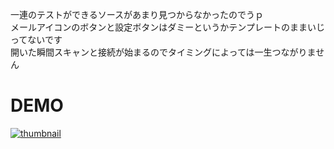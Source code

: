 一連のテストができるソースがあまり見つからなかったのでうｐ  
メールアイコンのボタンと設定ボタンはダミーというかテンプレートのままいじってないです  
開いた瞬間スキャンと接続が始まるのでタイミングによっては一生つながりません  

# DEMO
[![thumbnail](https://pbs.twimg.com/ext_tw_video_thumb/1216562437375217664/pu/img/8c1BrrpAcHblRX8k.jpg)](https://twitter.com/jitenshap/status/1216562525644320769)
